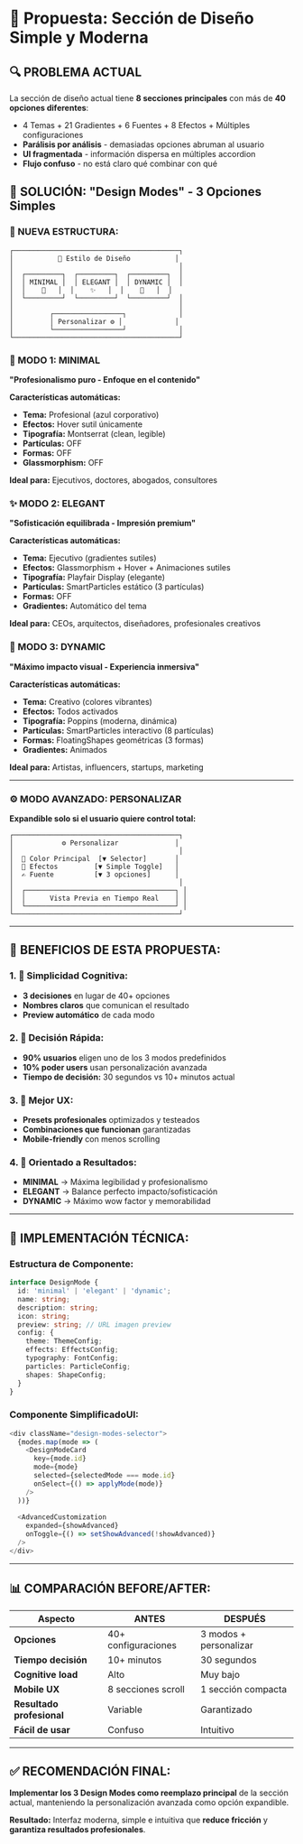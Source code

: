 # 🎨 Propuesta: Sección de Diseño Simple y Moderna

## 🔍 PROBLEMA ACTUAL
La sección de diseño actual tiene **8 secciones principales** con más de **40 opciones diferentes**:
- 4 Temas + 21 Gradientes + 6 Fuentes + 8 Efectos + Múltiples configuraciones
- **Parálisis por análisis** - demasiadas opciones abruman al usuario
- **UI fragmentada** - información dispersa en múltiples accordion
- **Flujo confuso** - no está claro qué combinar con qué

## 🎯 SOLUCIÓN: "Design Modes" - 3 Opciones Simples

### **📱 NUEVA ESTRUCTURA:**

```
┌─────────────────────────────────────────┐
│           🎨 Estilo de Diseño           │
│                                         │
│  ┌─────────┐  ┌─────────┐  ┌─────────┐  │
│  │ MINIMAL │  │ ELEGANT │  │ DYNAMIC │  │
│  │    🎯   │  │    ✨   │  │    🚀   │  │
│  └─────────┘  └─────────┘  └─────────┘  │
│                                         │
│         ┌─────────────────┐             │
│         │ Personalizar ⚙️ │             │
│         └─────────────────┘             │
└─────────────────────────────────────────┘
```

### **🎯 MODO 1: MINIMAL**
**"Profesionalismo puro - Enfoque en el contenido"**

**Características automáticas:**
- **Tema:** Profesional (azul corporativo)
- **Efectos:** Hover sutil únicamente
- **Tipografía:** Montserrat (clean, legible)
- **Partículas:** OFF
- **Formas:** OFF
- **Glassmorphism:** OFF

**Ideal para:** Ejecutivos, doctores, abogados, consultores

### **✨ MODO 2: ELEGANT** 
**"Sofisticación equilibrada - Impresión premium"**

**Características automáticas:**
- **Tema:** Ejecutivo (gradientes sutiles)
- **Efectos:** Glassmorphism + Hover + Animaciones sutiles
- **Tipografía:** Playfair Display (elegante)
- **Partículas:** SmartParticles estático (3 partículas)
- **Formas:** OFF
- **Gradientes:** Automático del tema

**Ideal para:** CEOs, arquitectos, diseñadores, profesionales creativos

### **🚀 MODO 3: DYNAMIC**
**"Máximo impacto visual - Experiencia inmersiva"**

**Características automáticas:**
- **Tema:** Creativo (colores vibrantes)
- **Efectos:** Todos activados
- **Tipografía:** Poppins (moderna, dinámica)
- **Partículas:** SmartParticles interactivo (8 partículas)
- **Formas:** FloatingShapes geométricas (3 formas)
- **Gradientes:** Animados

**Ideal para:** Artistas, influencers, startups, marketing

---

### **⚙️ MODO AVANZADO: PERSONALIZAR**

**Expandible solo si el usuario quiere control total:**

```
┌─────────────────────────────────────────┐
│            ⚙️ Personalizar              │
│                                         │
│  🎨 Color Principal  [▼ Selector]       │
│  🌈 Efectos         [▼ Simple Toggle]   │
│  ✍️ Fuente          [▼ 3 opciones]      │
│                                         │
│  ┌─────────────────────────────────────┐ │
│  │      Vista Previa en Tiempo Real    │ │
│  └─────────────────────────────────────┘ │
└─────────────────────────────────────────┘
```

---

## 🎪 BENEFICIOS DE ESTA PROPUESTA:

### **1. 🧠 Simplicidad Cognitiva:**
- **3 decisiones** en lugar de 40+ opciones
- **Nombres claros** que comunican el resultado
- **Preview automático** de cada modo

### **2. 🎯 Decisión Rápida:**
- **90% usuarios** eligen uno de los 3 modos predefinidos
- **10% poder users** usan personalización avanzada
- **Tiempo de decisión:** 30 segundos vs 10+ minutos actual

### **3. 🎨 Mejor UX:**
- **Presets profesionales** optimizados y testeados
- **Combinaciones que funcionan** garantizadas
- **Mobile-friendly** con menos scrolling

### **4. 💼 Orientado a Resultados:**
- **MINIMAL** → Máxima legibilidad y profesionalismo
- **ELEGANT** → Balance perfecto impacto/sofisticación  
- **DYNAMIC** → Máximo wow factor y memorabilidad

---

## 🔧 IMPLEMENTACIÓN TÉCNICA:

### **Estructura de Componente:**
```typescript
interface DesignMode {
  id: 'minimal' | 'elegant' | 'dynamic';
  name: string;
  description: string;
  icon: string;
  preview: string; // URL imagen preview
  config: {
    theme: ThemeConfig;
    effects: EffectsConfig;
    typography: FontConfig;
    particles: ParticleConfig;
    shapes: ShapeConfig;
  }
}
```

### **Componente SimplificadoUI:**
```typescript
<div className="design-modes-selector">
  {modes.map(mode => (
    <DesignModeCard 
      key={mode.id}
      mode={mode}
      selected={selectedMode === mode.id}
      onSelect={() => applyMode(mode)}
    />
  ))}
  
  <AdvancedCustomization 
    expanded={showAdvanced}
    onToggle={() => setShowAdvanced(!showAdvanced)}
  />
</div>
```

---

## 📊 COMPARACIÓN BEFORE/AFTER:

| Aspecto | ANTES | DESPUÉS |
|---------|--------|----------|
| **Opciones** | 40+ configuraciones | 3 modos + personalizar |
| **Tiempo decisión** | 10+ minutos | 30 segundos |
| **Cognitive load** | Alto | Muy bajo |
| **Mobile UX** | 8 secciones scroll | 1 sección compacta |
| **Resultado profesional** | Variable | Garantizado |
| **Fácil de usar** | Confuso | Intuitivo |

---

## ✅ RECOMENDACIÓN FINAL:

**Implementar los 3 Design Modes como reemplazo principal** de la sección actual, manteniendo la personalización avanzada como opción expandible.

**Resultado:** Interfaz moderna, simple e intuitiva que **reduce fricción** y **garantiza resultados profesionales**.